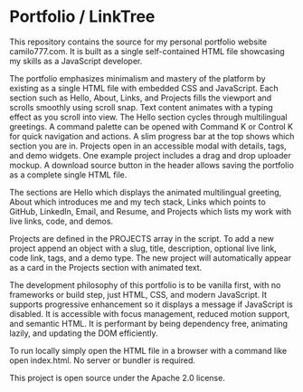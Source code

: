 # Portfolio / LinkTree
This repository contains the source for my personal portfolio website camilo777.com. It is built as a single self-contained HTML file showcasing my skills as a JavaScript developer.

The portfolio emphasizes minimalism and mastery of the platform by existing as a single HTML file with embedded CSS and JavaScript. Each section such as Hello, About, Links, and Projects fills the viewport and scrolls smoothly using scroll snap. Text content animates with a typing effect as you scroll into view. The Hello section cycles through multilingual greetings. A command palette can be opened with Command K or Control K for quick navigation and actions. A slim progress bar at the top shows which section you are in. Projects open in an accessible modal with details, tags, and demo widgets. One example project includes a drag and drop uploader mockup. A download source button in the header allows saving the portfolio as a complete single HTML file.

The sections are Hello which displays the animated multilingual greeting, About which introduces me and my tech stack, Links which points to GitHub, LinkedIn, Email, and Resume, and Projects which lists my work with live links, code, and demos.

Projects are defined in the PROJECTS array in the script. To add a new project append an object with a slug, title, description, optional live link, code link, tags, and a demo type. The new project will automatically appear as a card in the Projects section with animated text.

The development philosophy of this portfolio is to be vanilla first, with no frameworks or build step, just HTML, CSS, and modern JavaScript. It supports progressive enhancement so it displays a message if JavaScript is disabled. It is accessible with focus management, reduced motion support, and semantic HTML. It is performant by being dependency free, animating lazily, and updating the DOM efficiently.

To run locally simply open the HTML file in a browser with a command like open index.html. No server or bundler is required.

This project is open source under the Apache 2.0 license.